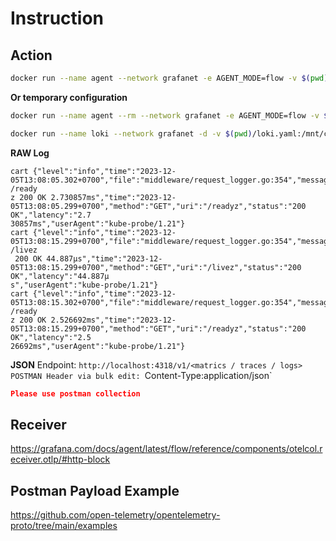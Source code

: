 # Instruction

## Action
```bash
docker run --name agent --network grafanet -e AGENT_MODE=flow -v $(pwd)/config.river:/etc/agent/config.river -p 9999:9999 -p 12345:12345 grafana/agent run --server.http.listen-addr=0.0.0.0:12345 /etc/agent/config.river
```
**Or temporary configuration**
```bash
docker run --name agent --rm --network grafanet -e AGENT_MODE=flow -v $(pwd)/config.river:/etc/agent/config.river -p 4318:4318 -p 12345:12345 grafana/agent run --server.http.listen-addr=0.0.0.0:12345 /etc/agent/config.river
```

```bash
docker run --name loki --network grafanet -d -v $(pwd)/loki.yaml:/mnt/config/loki.yaml -p 3100:3100 grafana/loki:2.9.1 -config.file=/mnt/config/loki.yaml
```

**RAW Log**
```
cart {"level":"info","time":"2023-12-05T13:08:05.302+0700","file":"middleware/request_logger.go:354","message":"GET /ready
z 200 OK 2.730857ms","time":"2023-12-05T13:08:05.299+0700","method":"GET","uri":"/readyz","status":"200 OK","latency":"2.7
30857ms","userAgent":"kube-probe/1.21"}
cart {"level":"info","time":"2023-12-05T13:08:15.299+0700","file":"middleware/request_logger.go:354","message":"GET /livez
 200 OK 44.887µs","time":"2023-12-05T13:08:15.299+0700","method":"GET","uri":"/livez","status":"200 OK","latency":"44.887µ
s","userAgent":"kube-probe/1.21"}
cart {"level":"info","time":"2023-12-05T13:08:15.302+0700","file":"middleware/request_logger.go:354","message":"GET /ready
z 200 OK 2.526692ms","time":"2023-12-05T13:08:15.299+0700","method":"GET","uri":"/readyz","status":"200 OK","latency":"2.5
26692ms","userAgent":"kube-probe/1.21"}
```

**JSON**
Endpoint: `http://localhost:4318/v1/<matrics / traces / logs>
POSTMAN Header via bulk edit: `Content-Type:application/json`
```json
Please use postman collection
```

## Receiver
https://grafana.com/docs/agent/latest/flow/reference/components/otelcol.receiver.otlp/#http-block 

## Postman Payload Example
https://github.com/open-telemetry/opentelemetry-proto/tree/main/examples